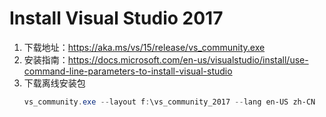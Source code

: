# Install Visual Studio 2017

1. 下载地址：https://aka.ms/vs/15/release/vs_community.exe
2. 安装指南：https://docs.microsoft.com/en-us/visualstudio/install/use-command-line-parameters-to-install-visual-studio
3. 下载离线安装包
    ```powershell
    vs_community.exe --layout f:\vs_community_2017 --lang en-US zh-CN
    ```

